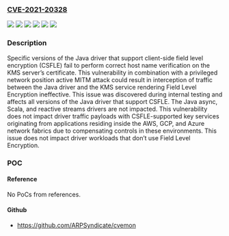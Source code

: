 ### [CVE-2021-20328](https://cve.mitre.org/cgi-bin/cvename.cgi?name=CVE-2021-20328)
![](https://img.shields.io/static/v1?label=Product&message=mongo-java-driver&color=blue)
![](https://img.shields.io/static/v1?label=Product&message=mongodb-driver&color=blue)
![](https://img.shields.io/static/v1?label=Product&message=mongodb-driver-legacy&color=blue)
![](https://img.shields.io/static/v1?label=Product&message=mongodb-driver-sync&color=blue)
![](https://img.shields.io/static/v1?label=Version&message=3.11%3C%3D%203.11.2%20&color=brighgreen)
![](https://img.shields.io/static/v1?label=Vulnerability&message=CWE-295%20Improper%20Certificate%20Validation&color=brighgreen)

### Description

Specific versions of the Java driver that support client-side field level encryption (CSFLE) fail to perform correct host name verification on the KMS server’s certificate. This vulnerability in combination with a privileged network position active MITM attack could result in interception of traffic between the Java driver and the KMS service rendering Field Level Encryption ineffective. This issue was discovered during internal testing and affects all versions of the Java driver that support CSFLE. The Java async, Scala, and reactive streams drivers are not impacted. This vulnerability does not impact driver traffic payloads with CSFLE-supported key services originating from applications residing inside the AWS, GCP, and Azure network fabrics due to compensating controls in these environments. This issue does not impact driver workloads that don’t use Field Level Encryption.

### POC

#### Reference
No PoCs from references.

#### Github
- https://github.com/ARPSyndicate/cvemon

